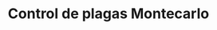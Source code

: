 ---
title: "Control de plagas Montecarlo"
url: /zalatitan/control-de-plagas-montecarlo/
shop: control de plagas
---